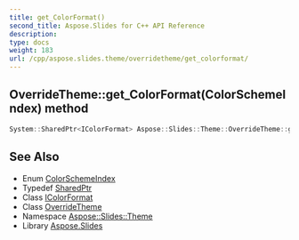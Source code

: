 ```yaml
---
title: get_ColorFormat()
second_title: Aspose.Slides for C++ API Reference
description: 
type: docs
weight: 183
url: /cpp/aspose.slides.theme/overridetheme/get_colorformat/
---
```

## OverrideTheme::get_ColorFormat(ColorSchemeIndex) method




```cpp
System::SharedPtr<IColorFormat> Aspose::Slides::Theme::OverrideTheme::get_ColorFormat(ColorSchemeIndex index) override
```

## See Also

* Enum [ColorSchemeIndex](../../aspose.slides/colorschemeindex/)
* Typedef [SharedPtr](../../system/sharedptr/)
* Class [IColorFormat](../../aspose.slides/icolorformat/)
* Class [OverrideTheme](./)
* Namespace [Aspose::Slides::Theme](../)
* Library [Aspose.Slides](../../)